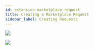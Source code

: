 ```yaml
---
id: extension-marketplace-request
title: Creating a Marketplace Request
sidebar_label: Creating Requests
---
```


<img class='centered' src='/img/extension/passport-marketplace-norequests.jpg'></img>

<img class='centered' src='/img/extension/passport-marketplace-createrequest.jpg'></img>
